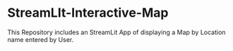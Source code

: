 # StreamLIt-Interactive-Map
This Repository includes an StreamLit App of displaying a Map by Location name entered by User.
